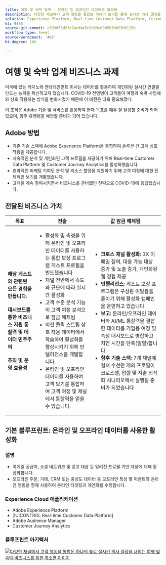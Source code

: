 ```yaml
---
title: 여행 및 숙박 업계 - 온라인 및 오프라인 데이터로 활성화
description: 다양한 채널에서 고객 행동을 통합된 하나의 보기를 통해 실시간 의사 결정을 내릴 수 있습니다.
solution: Experience Platform, Real-time Customer Data Platform, Customer Journey Analytics, Analytics, Audience Manager, Experience Manager, Target
kt: 9485
source-git-commit: c393d73d2fa7acd4e5c2d99c098503b023b6115d
workflow-type: tm+mt
source-wordcount: '407'
ht-degree: 14%

---
```



# 여행 및 숙박 업계 비즈니스 과제

미국에 있는 카지노와 엔터테인먼트 회사는 데이터를 활용하여 개인화된 실시간 연결을 만드는 능력을 혁신하고자 했습니다.  COVID-19 전염병이 고객들이 여행과 숙박 사업체와 상호 작용하는 방식을 변화시켰기 때문에 이 비전은 더욱 중요해졌다.

이 조직은 Adobe 기술 및 서비스를 활용하여 현재 목표를 매우 잘 달성할 준비가 되어 있으며, 향후 유행병을 예방할 준비가 되어 있습니다.

## Adobe 방법

* 기존 기술 스택에 Adobe Experience Platform을 통합하여 솔루션 간 고객 상호 작용을 제공합니다.
* 지속적인 분석 및 개인화된 고객 프로필을 제공하기 위해 Real-time Customer Data Platform 및 Customer Journey Analytics을 활성화했습니다.
* 효과적인 마케팅 기여도 분석 및 리소스 할당을 지원하기 위해 고객 여정에 대한 전체적인 보기를 개발했습니다.
* 고객을 계속 참여시키면서 비즈니스를 준비했던 전략으로 COVID-19에 응답했습니다.

## 전달된 비즈니스 가치

| 목표 | 전술 | 값 잠금 해제됨 |
|---|---|---|
| **해당 게스트와 관련된 모든 경험을 만듭니다.**<br></br>**대시보드를 통한 비즈니스 지원 통찰력 및 데이터 민주주의&#x200B;**<br></br>**조직 및 운영 효율성**</ul> | <ul><li>활성화 및 측정을 위해 온라인 및 오프라인 데이터를 사용하는 통합 보상 프로그램 게스트 프로필을 빌드했습니다</li><li>채널 전반에서 속도와 규모에 따라 실시간 활성화</li><li>고객 수준 분석 기능이 고객 여정 분석으로 잠금 해제됨</li><li>이전 클릭 스트림 상호 작용 데이터에서 학습하여 활성화를 향상시키기 위해 인텔리전스를 개발합니다.</li><li>온라인 및 오프라인 데이터를 사용하여 고객 보기를 통합하여 고객 여정 및 채널에서 통찰력을 얻을 수 있습니다.</li></ul> | <ul><li><strong> 크로스 채널 활성화: </strong>3X 이메일 참여, 대응 가능 대상 증가 및 노출 증가, 개인화된 웹 경험 제공 </li><li><strong>인텔리전스: </strong>게스트 보상 프로그램은 구성원 이탈률을 줄이기 위해 활성화 캠페인을 운영하고 있습니다</li><li><strong>보고: </strong>온라인/오프라인 데이터와 AI/ML 통찰력을 결합한 데이터를 기업용 여정 및 속성 대시보드로 병합하고 지연 시간을 단축(일별)합니다</li><li><strong>향후 기술 스택: </strong>7개 채널에 걸쳐 수천만 개의 프로필이 크로스셀, 업셀 및 지출 최적화 시나리오에서 실행될 준비가 되었습니다</li></ul> |

## 기본 블루프린트: 온라인 및 오프라인 데이터를 사용한 활성화

### 설명

<ul><li>이메일 공급자, 소셜 네트워크 및 광고 대상 등 알려진 프로필 기반 대상에 대해 활성화합니다.</li><li>오프라인 주문, 거래, CRM 또는 충성도 데이터 등 오프라인 특성 및 이벤트와 온라인 행동을 함께 사용하여 온라인 타겟팅과 개인화를 수행합니다.</li></li></ul>

### Experience Cloud 애플리케이션

<ul><li>Adobe Experience Platform     </li><li>[!UICONTROL Real-time Customer Data Platform]</li><li>Adobe Audience Manager</li><li>Customer Journey Analytics</li></ul>

### 블루프린트 아키텍처

<a href="https://experienceleague.adobe.com/docs/blueprints-learn/architecture/audience-activation/platform-and-applications.html?lang=ko"><img alt="다양한 채널에서 고객 행동을 통합된 하나의 뷰로 실시간 의사 결정을 내리는 여행 및 숙박 비즈니스를 위한 축소판 이미지" src="https://experienceleague.adobe.com/docs/blueprints-learn/assets/online_offline_activation.svg"/></a>





